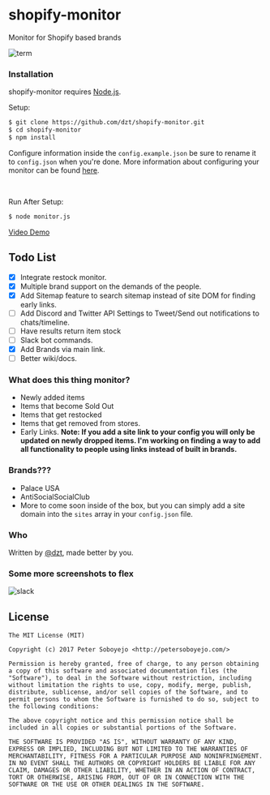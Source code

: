 # shopify-monitor
Monitor for Shopify based brands

![term](http://i.imgur.com/baiwk9f.png)

### Installation

shopify-monitor requires [Node.js](http://nodejs.org/).

Setup:

```sh
$ git clone https://github.com/dzt/shopify-monitor.git
$ cd shopify-monitor
$ npm install
```

Configure information inside the `config.example.json` be sure to rename it to `config.json` when you're done. More information about configuring your monitor can be found <a href="https://github.com/dzt/shopify-monitor/wiki/Configuring-your-monitor">here</a>.

<br>

Run After Setup:

```sh
$ node monitor.js
```

<a href="https://www.youtube.com/watch?v=oirJnCmtfQY&feature=youtu.be">Video Demo</a>

## Todo List
- [x] Integrate restock monitor.
- [x] Multiple brand support on the demands of the people.
- [x] Add Sitemap feature to search sitemap instead of site DOM for finding early links.
- [ ] Add Discord and Twitter API Settings to Tweet/Send out notifications to chats/timeline.
- [ ] Have results return item stock
- [ ] Slack bot commands.
- [x] Add Brands via main link.
- [ ] Better wiki/docs.

### What does this thing monitor?
- Newly added items
- Items that become Sold Out
- Items that get restocked
- Items that get removed from stores.
- Early Links.
**Note: If you add a site link to your config you will only be updated on newly dropped items. I'm working on finding a way to add all functionality to people using links instead of built in brands.**

### Brands???
- Palace USA
- AntiSocialSocialClub
- More to come soon inside of the box, but you can simply add a site domain into the `sites` array in your `config.json` file.

### Who

Written by <a href="http://petersoboyejo.com/">@dzt</a>, made better by you.

### Some more screenshots to flex

![slack](http://i.imgur.com/h7Jt0wT.png)

## License

```
The MIT License (MIT)

Copyright (c) 2017 Peter Soboyejo <http://petersoboyejo.com/>

Permission is hereby granted, free of charge, to any person obtaining a copy of this software and associated documentation files (the "Software"), to deal in the Software without restriction, including without limitation the rights to use, copy, modify, merge, publish, distribute, sublicense, and/or sell copies of the Software, and to permit persons to whom the Software is furnished to do so, subject to the following conditions:

The above copyright notice and this permission notice shall be included in all copies or substantial portions of the Software.

THE SOFTWARE IS PROVIDED "AS IS", WITHOUT WARRANTY OF ANY KIND, EXPRESS OR IMPLIED, INCLUDING BUT NOT LIMITED TO THE WARRANTIES OF MERCHANTABILITY, FITNESS FOR A PARTICULAR PURPOSE AND NONINFRINGEMENT. IN NO EVENT SHALL THE AUTHORS OR COPYRIGHT HOLDERS BE LIABLE FOR ANY CLAIM, DAMAGES OR OTHER LIABILITY, WHETHER IN AN ACTION OF CONTRACT, TORT OR OTHERWISE, ARISING FROM, OUT OF OR IN CONNECTION WITH THE SOFTWARE OR THE USE OR OTHER DEALINGS IN THE SOFTWARE.
```
